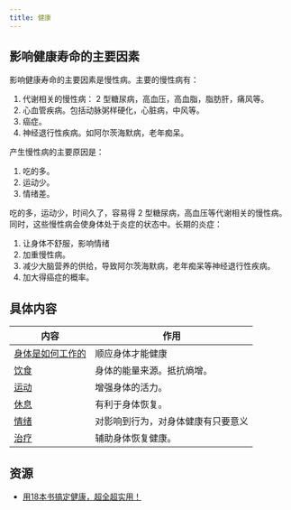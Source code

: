 ```yaml
---
title: 健康
---
```


## 影响健康寿命的主要因素
影响健康寿命的主要因素是慢性病。主要的慢性病有：
1. 代谢相关的慢性病： 2 型糖尿病，高血压，高血脂，脂肪肝，痛风等。
2. 心血管疾病。包括动脉粥样硬化，心脏病，中风等。
3. 癌症。
4. 神经退行性疾病。如阿尔茨海默病，老年痴呆。

产生慢性病的主要原因是：
1. 吃的多。
2. 运动少。
3. 情绪差。

吃的多，运动少，时间久了，容易得 2 型糖尿病，高血压等代谢相关的慢性病。同时，这些慢性病会使身体处于炎症的状态中。长期的炎症：
1. 让身体不舒服，影响情绪
2. 加重慢性病。
3. 减少大脑营养的供给，导致阿尔茨海默病，老年痴呆等神经退行性疾病。
4. 加大得癌症的概率。

## 具体内容
| 内容                   |         作用          |
|-------------------------|------------------------------|
| [身体是如何工作的](./base/readme.md)       |  顺应身体才能健康 |
| [饮食](./nutrition/readme.md)       |  身体的能量来源。抵抗熵增。 |
| [运动](./sport/readmd.md)    |   增强身体的活力。  |
| [休息](./rest/readme.md)    |   有利于身体恢复。  | 
| [情绪](./mood/readme.md)    |  对影响到行为，对身体健康有只要意义   |
| [治疗](./treatment/readme.md)    |    辅助身体恢复健康。  |

## 资源
* [用18本书搞定健康，超全超实用！ ](https://www.sohu.com/a/766013746_121116800)